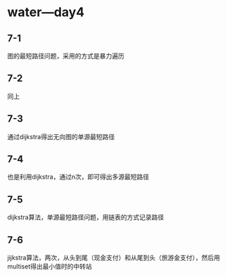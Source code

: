 # water—day4

## 7-1

图的最短路径问题，采用的方式是暴力遍历

## 7-2

同上

## 7-3

通过dijkstra得出无向图的单源最短路径

## 7-4

也是利用dijkstra，通过n次，即可得出多源最短路径

## 7-5

dijkstra算法，单源最短路径问题，用链表的方式记录路径

## 7-6

jijkstra算法，两次，从头到尾（现金支付）和从尾到头（旅游金支付），然后用multiset得出最小值时的中转站



